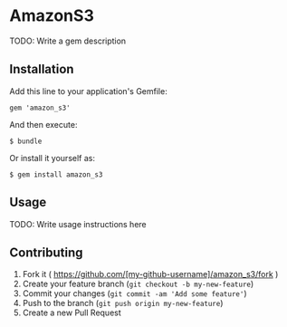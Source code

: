 # AmazonS3

TODO: Write a gem description

## Installation

Add this line to your application's Gemfile:

    gem 'amazon_s3'

And then execute:

    $ bundle

Or install it yourself as:

    $ gem install amazon_s3

## Usage

TODO: Write usage instructions here

## Contributing

1. Fork it ( https://github.com/[my-github-username]/amazon_s3/fork )
2. Create your feature branch (`git checkout -b my-new-feature`)
3. Commit your changes (`git commit -am 'Add some feature'`)
4. Push to the branch (`git push origin my-new-feature`)
5. Create a new Pull Request
